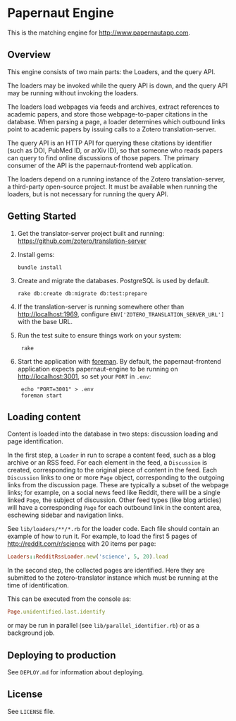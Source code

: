 Papernaut Engine
================

This is the matching engine for <http://www.papernautapp.com>.

Overview
--------

This engine consists of two main parts: the Loaders, and the query API.

The loaders may be invoked while the query API is down, and the query API may
be running without invoking the loaders.

The loaders load webpages via feeds and archives, extract references to
academic papers, and store those webpage-to-paper citations in the database.
When parsing a page, a loader determines which outbound links point to academic
papers by issuing calls to a Zotero translation-server.

The query API is an HTTP API for querying these citations by identifier (such
as DOI, PubMed ID, or arXiv ID), so that someone who reads papers can query to
find online discussions of those papers.  The primary consumer of the API is
the papernaut-frontend web application.

The loaders depend on a running instance of the Zotero translation-server, a
third-party open-source project.  It must be available when running the
loaders, but is not necessary for running the query API.

Getting Started
---------------

1.  Get the translator-server project built and running: <https://github.com/zotero/translation-server>

2.  Install gems:

        bundle install

3.  Create and migrate the databases.  PostgreSQL is used by default.

        rake db:create db:migrate db:test:prepare

4.  If the translation-server is running somewhere other than
    <http://localhost:1969>, configure `ENV['ZOTERO_TRANSLATION_SERVER_URL']`
    with the base URL.

5. Run the test suite to ensure things work on your system:

        rake

6. Start the application with [foreman](https://rubygems.org/gems/foreman).
   By default, the papernaut-frontend application expects papernaut-engine
   to be running on <http://localhost:3001>, so set your `PORT` in `.env`:

        echo "PORT=3001" > .env
        foreman start


Loading content
---------------

Content is loaded into the database in two steps: discussion loading and page
identification.

In the first step, a `Loader` in run to scrape a content feed, such as a blog
archive or an RSS feed.  For each element in the feed, a `Discussion` is
created, corresponding to the original piece of content in the feed.  Each
`Discussion` links to one or more `Page` object, corresponding to the outgoing
links from the discussion page.  These are typically a subset of the webpage
links; for example, on a social news feed like Reddit, there will be a single
linked `Page`, the subject of discussion.  Other feed types (like blog
articles) will have a corresponding `Page` for each outbound link in the
content area, eschewing sidebar and navigation links.

See `lib/loaders/**/*.rb` for the loader code.  Each file should contain
an example of how to run it.  For example, to load the first 5 pages
of <http://reddit.com/r/science> with 20 items per page:

```ruby
Loaders::RedditRssLoader.new('science', 5, 20).load
```

In the second step, the collected pages are identified.  Here they are
submitted to the zotero-translator instance which must be running at the time
of identification.

This can be executed from the console as:

```ruby
Page.unidentified.last.identify
```

or may be run in parallel (see `lib/parallel_identifier.rb`) or as a background
job.

Deploying to production
-----------------------

See `DEPLOY.md` for information about deploying.

License
-------

See `LICENSE` file.
